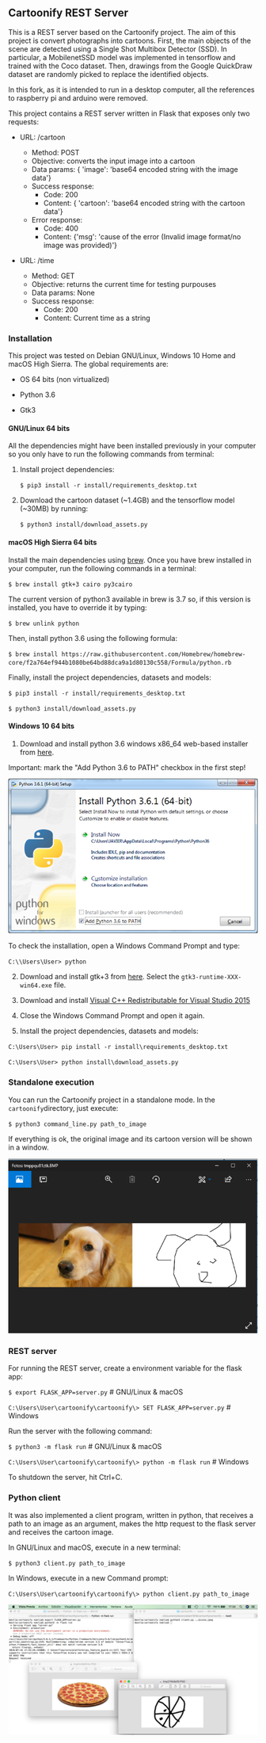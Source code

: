 ## Cartoonify REST Server

This is a REST server based on the Cartoonify project. The aim of this project is convert photographs into cartoons. First, the main objects of the scene are detected  using a Single Shot Multibox Detector (SSD).  In particular, a MobilenetSSD model was implemented in tensorflow and trained with the Coco dataset.  Then, drawings from the Google QuickDraw dataset are randomly picked to replace the identified objects.

In this fork, as it is intended to run in a desktop computer, all the references to raspberry pi and arduino were removed.


This project contains a REST server written in Flask that exposes only two requests:

- URL:    /cartoon
	- Method: POST
	- Objective: converts the input image into a cartoon
	- Data params: { 'image': 'base64 encoded string with the image data'}
	- Success response: 
		- Code: 200
	  	- Content: { 'cartoon': 'base64 encoded string with the cartoon data'}
	- Error response:
		- Code: 400
		- Content: {'msg': 'cause of the error (Invalid image format/no image was provided)'}


- URL:    /time
	- Method: GET
	- Objective: returns the current time for testing purpouses
	- Data params: None
	- Success response: 
		- Code: 200
	  	- Content: Current time as a string




### Installation

This project was tested on Debian GNU/Linux, Windows 10 Home and macOS High Sierra. The global requirements are:
    
- OS 64 bits (non virtualized)

- Python 3.6

- Gtk3

#### GNU/Linux 64 bits

All the dependencies might have been installed previously in your computer so you only have to run the following commands from terminal:
	 
1. Install project dependencies: 

	`$ pip3 install -r install/requirements_desktop.txt` 

2.  Download the cartoon dataset (~1.4GB) and the tensorflow model (~30MB) by running: 

	`$ python3 install/download_assets.py` 

#### macOS High Sierra 64 bits

Install the main dependencies using [brew](https://brew.sh/). Once you have brew installed in your computer, run the following commands in a terminal:

`$ brew install gtk+3 cairo py3cairo`

The current version of python3 available in brew is 3.7 so, if this version is installed, you have to override it by typing:

`$ brew unlink python`

Then, install python 3.6 using the following formula:

`$ brew install https://raw.githubusercontent.com/Homebrew/homebrew-core/f2a764ef944b1080be64bd88dca9a1d80130c558/Formula/python.rb`

Finally, install the project dependencies, datasets and models:

`$ pip3 install -r install/requirements_desktop.txt` 

`$ python3 install/download_assets.py` 

#### Windows 10 64 bits

1. Download and install python 3.6 windows x86_64 web-based installer from [here](https://www.python.org/downloads/release/python-366/).

Important: mark the "Add Python 3.6 to PATH" checkbox in the first step!

![Python 3.6 installation](img/install-python.png)

To check the installation, open a Windows Command Prompt and type:

`C:\\Users\User> python`


2. Download and install gtk+3 from [here](https://github.com/tschoonj/GTK-for-Windows-Runtime-Environment-Installer). Select the  `gtk3-runtime-XXX-win64.exe` file.

3. Download and install [Visual C++ Redistributable for Visual Studio 2015](https://www.microsoft.com/en-us/download/details.aspx?id=48145)

4. Close the Windows Command Prompt and open it again.

5. Install the project dependencies, datasets and models:

`C:\Users\User> pip install -r install\requirements_desktop.txt` 

`C:\Users\User> python install\download_assets.py`


### Standalone execution
You can run the Cartoonify project in a standalone mode. In the `cartoonify`directory, just execute:

`$ python3 command_line.py path_to_image `

If everything is ok, the original image and its cartoon version will be shown in a window.

![Output of the standalone program in Win10](img/standalone.png)


### REST server


For running the REST server, create a environment variable for the flask app:

`$ export FLASK_APP=server.py` # GNU/Linux & macOS

`C:\Users\User\cartoonify\cartoonify\> SET FLASK_APP=server.py` # Windows

Run the server with the following command:

`$ python3 -m flask run` # GNU/Linux & macOS

`C:\Users\User\cartoonify\cartoonify\> python -m flask run` # Windows

To shutdown the server, hit Ctrl+C.


### Python client

It was also implemented a client program, written in python, that receives a path to an image as an argument, makes the http request to the flask server and receives the cartoon image. 

In GNU/Linux and macOS, execute in a new terminal:

`$ python3 client.py path_to_image`

In Windows, execute in a new Command prompt:

`C:\Users\User\cartoonify\cartoonify\> python client.py path_to_image`


![Output of the client program in macOS](img/server-macOS.png)
